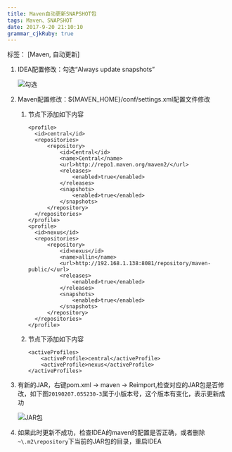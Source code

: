 ```yaml
---
title: Maven自动更新SNAPSHOT包 
tags: Maven、SNAPSHOT
date: 2017-9-20 21:10:10
grammar_cjkRuby: true
---
```


标签： [Maven, 自动更新]

1. IDEA配置修改：勾选“Always update snapshots”

    ![勾选](http://zsq-blog-image.oss-cn-beijing.aliyuncs.com/2018/2/7/2018-02-07_135759.png)

2. Maven配置修改：${MAVEN_HOME}/conf/settings.xml配置文件修改

    1. <profiles></profiles> 节点下添加如下内容
        ```
        <profile>
          <id>central</id>
          <repositories>
              <repository>
                  <id>Central</id>
                  <name>Central</name>
                  <url>http://repo1.maven.org/maven2/</url>
                  <releases>
                      <enabled>true</enabled>
                  </releases>
                  <snapshots>
                      <enabled>true</enabled>
                  </snapshots>
              </repository>
          </repositories>
        </profile>
        <profile>
          <id>nexus</id>
          <repositories>
              <repository>
                  <id>nexus</id>
                  <name>allin</name>
                  <url>http://192.168.1.138:8081/repository/maven-public/</url>
                  <releases>
                      <enabled>true</enabled>
                  </releases>
                  <snapshots>
                      <enabled>true</enabled>
                  </snapshots>
              </repository>
          </repositories>
        </profile>
        
        ```
    2. <settings></settings>节点下添加如下内容
        ```
        <activeProfiles>
            <activeProfile>central</activeProfile>
            <activeProfile>nexus</activeProfile>
        </activeProfiles>
        ```
3. 有新的JAR，右键pom.xml → maven → Reimport,检查对应的JAR包是否修改，如下图`20190207.055230-3`属于小版本号，这个版本有变化，表示更新成功
    
     ![JAR包](http://zsq-blog-image.oss-cn-beijing.aliyuncs.com/2018/2/7/2018-02-07_140520.png)

4. 如果此时更新不成功，检查IDEA的maven的配置是否正确，或者删除`~\.m2\repository`下当前的JAR包的目录，重启IDEA
